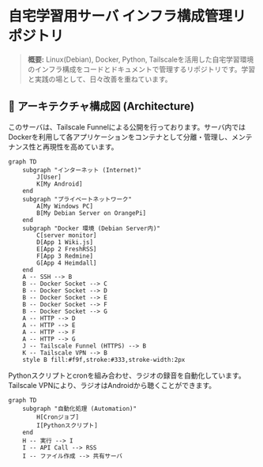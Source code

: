 # 自宅学習用サーバ インフラ構成管理リポジトリ

> **概要:** Linux(Debian), Docker, Python, Tailscaleを活用した自宅学習環境のインフラ構成をコードとドキュメントで管理するリポジトリです。学習と実践の場として、日々改善を重ねています。

## 📖 アーキテクチャ構成図 (Architecture)

このサーバは、Tailscale Funnelによる公開を行っております。サーバ内ではDockerを利用して各アプリケーションをコンテナとして分離・管理し、メンテナンス性と再現性を高めています。

```mermaid
graph TD
    subgraph "インターネット (Internet)"
        J[User]
        K[My Android]
    end
    subgraph "プライベートネットワーク"
        A[My Windows PC]
        B[My Debian Server on OrangePi]
    end
    subgraph "Docker 環境 (Debian Server内)"
        C[server monitor]
        D[App 1 Wiki.js]
        E[App 2 FreshRSS]
        F[App 3 Redmine]
        G[App 4 Heimdall]
    end
    A -- SSH --> B
    B -- Docker Socket --> C
    B -- Docker Socket --> D
    B -- Docker Socket --> E
    B -- Docker Socket --> F
    B -- Docker Socket --> G
    A -- HTTP --> D
    A -- HTTP --> E
    A -- HTTP --> F
    A -- HTTP --> G
    J -- Tailscale Funnel (HTTPS) --> B
    K -- Tailscale VPN --> B
    style B fill:#f9f,stroke:#333,stroke-width:2px
```

Pythonスクリプトとcronを組み合わせ、ラジオの録音を自動化しています。Tailscale VPNにより、ラジオはAndroidから聴くことができます。

```mermaid
graph TD
    subgraph "自動化処理 (Automation)"
        H[Cronジョブ]
        I[Pythonスクリプト]
    end
    H -- 実行 --> I
    I -- API Call --> RSS
    I -- ファイル作成 --> 共有サーバ
```

